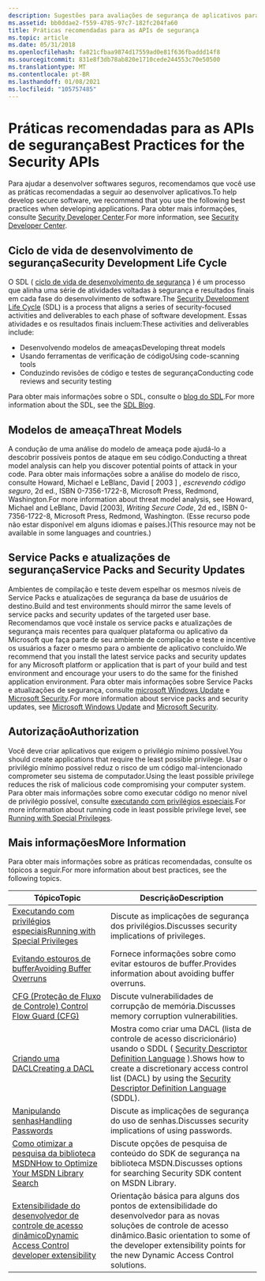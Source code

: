 ```yaml
---
description: Sugestões para avaliações de segurança de aplicativos para o desenvolvimento de aplicativos do software de segurança do Windows e o desenvolvimento de software seguro, incluindo teste de segurança do aplicativo.
ms.assetid: bb0ddae2-f559-4785-97c7-182fc204fa60
title: Práticas recomendadas para as APIs de segurança
ms.topic: article
ms.date: 05/31/2018
ms.openlocfilehash: fa821cfbaa9874d17559ad0e81f636fbaddd14f8
ms.sourcegitcommit: 831e8f3db78ab820e1710cede244553c70e50500
ms.translationtype: MT
ms.contentlocale: pt-BR
ms.lasthandoff: 01/08/2021
ms.locfileid: "105757485"
---
```

# <a name="best-practices-for-the-security-apis"></a><span data-ttu-id="62d28-103">Práticas recomendadas para as APIs de segurança</span><span class="sxs-lookup"><span data-stu-id="62d28-103">Best Practices for the Security APIs</span></span>

<span data-ttu-id="62d28-104">Para ajudar a desenvolver softwares seguros, recomendamos que você use as práticas recomendadas a seguir ao desenvolver aplicativos.</span><span class="sxs-lookup"><span data-stu-id="62d28-104">To help develop secure software, we recommend that you use the following best practices when developing applications.</span></span> <span data-ttu-id="62d28-105">Para obter mais informações, consulte [Security Developer Center](https://msdn.microsoft.com/security/default.aspx).</span><span class="sxs-lookup"><span data-stu-id="62d28-105">For more information, see [Security Developer Center](https://msdn.microsoft.com/security/default.aspx).</span></span>

## <a name="security-development-life-cycle"></a><span data-ttu-id="62d28-106">Ciclo de vida de desenvolvimento de segurança</span><span class="sxs-lookup"><span data-stu-id="62d28-106">Security Development Life Cycle</span></span>

<span data-ttu-id="62d28-107">O SDL ( [ciclo de vida de desenvolvimento de segurança](/previous-versions/ms995349(v=msdn.10)) ) é um processo que alinha uma série de atividades voltadas à segurança e resultados finais em cada fase do desenvolvimento de software.</span><span class="sxs-lookup"><span data-stu-id="62d28-107">The [Security Development Life Cycle](/previous-versions/ms995349(v=msdn.10)) (SDL) is a process that aligns a series of security-focused activities and deliverables to each phase of software development.</span></span> <span data-ttu-id="62d28-108">Essas atividades e os resultados finais incluem:</span><span class="sxs-lookup"><span data-stu-id="62d28-108">These activities and deliverables include:</span></span>

-   <span data-ttu-id="62d28-109">Desenvolvendo modelos de ameaças</span><span class="sxs-lookup"><span data-stu-id="62d28-109">Developing threat models</span></span>
-   <span data-ttu-id="62d28-110">Usando ferramentas de verificação de código</span><span class="sxs-lookup"><span data-stu-id="62d28-110">Using code-scanning tools</span></span>
-   <span data-ttu-id="62d28-111">Conduzindo revisões de código e testes de segurança</span><span class="sxs-lookup"><span data-stu-id="62d28-111">Conducting code reviews and security testing</span></span>

<span data-ttu-id="62d28-112">Para obter mais informações sobre o SDL, consulte o [blog do SDL](https://blogs.msdn.com/sdl/archive/2007/04/26/welcome-to-the-sdl-blog.aspx).</span><span class="sxs-lookup"><span data-stu-id="62d28-112">For more information about the SDL, see the [SDL Blog](https://blogs.msdn.com/sdl/archive/2007/04/26/welcome-to-the-sdl-blog.aspx).</span></span>

## <a name="threat-models"></a><span data-ttu-id="62d28-113">Modelos de ameaça</span><span class="sxs-lookup"><span data-stu-id="62d28-113">Threat Models</span></span>

<span data-ttu-id="62d28-114">A condução de uma análise do modelo de ameaça pode ajudá-lo a descobrir possíveis pontos de ataque em seu código.</span><span class="sxs-lookup"><span data-stu-id="62d28-114">Conducting a threat model analysis can help you discover potential points of attack in your code.</span></span> <span data-ttu-id="62d28-115">Para obter mais informações sobre a análise do modelo de risco, consulte Howard, Michael e LeBlanc, David \[ 2003 \] , *escrevendo código seguro*, 2d ed., ISBN 0-7356-1722-8, Microsoft Press, Redmond, Washington.</span><span class="sxs-lookup"><span data-stu-id="62d28-115">For more information about threat model analysis, see Howard, Michael and LeBlanc, David \[2003\], *Writing Secure Code*, 2d ed., ISBN 0-7356-1722-8, Microsoft Press, Redmond, Washington.</span></span> <span data-ttu-id="62d28-116">(Esse recurso pode não estar disponível em alguns idiomas e países.)</span><span class="sxs-lookup"><span data-stu-id="62d28-116">(This resource may not be available in some languages and countries.)</span></span>

## <a name="service-packs-and-security-updates"></a><span data-ttu-id="62d28-117">Service Packs e atualizações de segurança</span><span class="sxs-lookup"><span data-stu-id="62d28-117">Service Packs and Security Updates</span></span>

<span data-ttu-id="62d28-118">Ambientes de compilação e teste devem espelhar os mesmos níveis de Service Packs e atualizações de segurança da base de usuários de destino.</span><span class="sxs-lookup"><span data-stu-id="62d28-118">Build and test environments should mirror the same levels of service packs and security updates of the targeted user base.</span></span> <span data-ttu-id="62d28-119">Recomendamos que você instale os service packs e atualizações de segurança mais recentes para qualquer plataforma ou aplicativo da Microsoft que faça parte de seu ambiente de compilação e teste e incentive os usuários a fazer o mesmo para o ambiente de aplicativo concluído.</span><span class="sxs-lookup"><span data-stu-id="62d28-119">We recommend that you install the latest service packs and security updates for any Microsoft platform or application that is part of your build and test environment and encourage your users to do the same for the finished application environment.</span></span> <span data-ttu-id="62d28-120">Para obter mais informações sobre Service Packs e atualizações de segurança, consulte [microsoft Windows Update](https://www.update.microsoft.com/microsoftupdate/v6/vistadefault.aspx?ln=en-us) e [Microsoft Security](https://www.microsoft.com/security).</span><span class="sxs-lookup"><span data-stu-id="62d28-120">For more information about service packs and security updates, see [Microsoft Windows Update](https://www.update.microsoft.com/microsoftupdate/v6/vistadefault.aspx?ln=en-us) and [Microsoft Security](https://www.microsoft.com/security).</span></span>

## <a name="authorization"></a><span data-ttu-id="62d28-121">Autorização</span><span class="sxs-lookup"><span data-stu-id="62d28-121">Authorization</span></span>

<span data-ttu-id="62d28-122">Você deve criar aplicativos que exigem o privilégio mínimo possível.</span><span class="sxs-lookup"><span data-stu-id="62d28-122">You should create applications that require the least possible privilege.</span></span> <span data-ttu-id="62d28-123">Usar o privilégio mínimo possível reduz o risco de um código mal-intencionado comprometer seu sistema de computador.</span><span class="sxs-lookup"><span data-stu-id="62d28-123">Using the least possible privilege reduces the risk of malicious code compromising your computer system.</span></span> <span data-ttu-id="62d28-124">Para obter mais informações sobre como executar código no menor nível de privilégio possível, consulte [executando com privilégios especiais](running-with-special-privileges.md).</span><span class="sxs-lookup"><span data-stu-id="62d28-124">For more information about running code in least possible privilege level, see [Running with Special Privileges](running-with-special-privileges.md).</span></span>

## <a name="more-information"></a><span data-ttu-id="62d28-125">Mais informações</span><span class="sxs-lookup"><span data-stu-id="62d28-125">More Information</span></span>

<span data-ttu-id="62d28-126">Para obter mais informações sobre as práticas recomendadas, consulte os tópicos a seguir.</span><span class="sxs-lookup"><span data-stu-id="62d28-126">For more information about best practices, see the following topics.</span></span>



| <span data-ttu-id="62d28-127">Tópico</span><span class="sxs-lookup"><span data-stu-id="62d28-127">Topic</span></span>                                                                                                                        | <span data-ttu-id="62d28-128">Descrição</span><span class="sxs-lookup"><span data-stu-id="62d28-128">Description</span></span>                                                                                                                                                                                |
|------------------------------------------------------------------------------------------------------------------------------|--------------------------------------------------------------------------------------------------------------------------------------------------------------------------------------------|
| [<span data-ttu-id="62d28-129">Executando com privilégios especiais</span><span class="sxs-lookup"><span data-stu-id="62d28-129">Running with Special Privileges</span></span>](running-with-special-privileges.md)<br/>                                            | <span data-ttu-id="62d28-130">Discute as implicações de segurança dos privilégios.</span><span class="sxs-lookup"><span data-stu-id="62d28-130">Discusses security implications of privileges.</span></span><br/>                                                                                                                                  |
| [<span data-ttu-id="62d28-131">Evitando estouros de buffer</span><span class="sxs-lookup"><span data-stu-id="62d28-131">Avoiding Buffer Overruns</span></span>](avoiding-buffer-overruns.md)<br/>                                                          | <span data-ttu-id="62d28-132">Fornece informações sobre como evitar estouros de buffer.</span><span class="sxs-lookup"><span data-stu-id="62d28-132">Provides information about avoiding buffer overruns.</span></span><br/>                                                                                                                            |
| [<span data-ttu-id="62d28-133">CFG (Proteção de Fluxo de Controle) </span><span class="sxs-lookup"><span data-stu-id="62d28-133">Control Flow Guard (CFG)</span></span>](control-flow-guard.md)<br/>                                                                | <span data-ttu-id="62d28-134">Discute vulnerabilidades de corrupção de memória.</span><span class="sxs-lookup"><span data-stu-id="62d28-134">Discusses memory corruption vulnerabilities.</span></span><br/>                                                                                                                                    |
| [<span data-ttu-id="62d28-135">Criando uma DACL</span><span class="sxs-lookup"><span data-stu-id="62d28-135">Creating a DACL</span></span>](creating-a-dacl.md)<br/>                                                                            | <span data-ttu-id="62d28-136">Mostra como criar uma DACL (lista de controle de acesso discricionário) usando o SDDL ( [Security Descriptor Definition Language](/windows/desktop/SecAuthZ/security-descriptor-definition-language) ).</span><span class="sxs-lookup"><span data-stu-id="62d28-136">Shows how to create a discretionary access control list (DACL) by using the [Security Descriptor Definition Language](/windows/desktop/SecAuthZ/security-descriptor-definition-language) (SDDL).</span></span><br/> |
| [<span data-ttu-id="62d28-137">Manipulando senhas</span><span class="sxs-lookup"><span data-stu-id="62d28-137">Handling Passwords</span></span>](handling-passwords.md)<br/>                                                                      | <span data-ttu-id="62d28-138">Discute as implicações de segurança do uso de senhas.</span><span class="sxs-lookup"><span data-stu-id="62d28-138">Discusses security implications of using passwords.</span></span><br/>                                                                                                                             |
| [<span data-ttu-id="62d28-139">Como otimizar a pesquisa da biblioteca MSDN</span><span class="sxs-lookup"><span data-stu-id="62d28-139">How to Optimize Your MSDN Library Search</span></span>](how-to-optimize-your-msdn-library-search.md)<br/>                          | <span data-ttu-id="62d28-140">Discute opções de pesquisa de conteúdo do SDK de segurança na biblioteca MSDN.</span><span class="sxs-lookup"><span data-stu-id="62d28-140">Discusses options for searching Security SDK content on MSDN Library.</span></span><br/>                                                                                                           |
| [<span data-ttu-id="62d28-141">Extensibilidade do desenvolvedor de controle de acesso dinâmico</span><span class="sxs-lookup"><span data-stu-id="62d28-141">Dynamic Access Control developer extensibility</span></span>](/previous-versions/windows/desktop/dacx/dynamic-access-control-developer-extensibility-roadmap)<br/> | <span data-ttu-id="62d28-142">Orientação básica para alguns dos pontos de extensibilidade do desenvolvedor para as novas soluções de controle de acesso dinâmico.</span><span class="sxs-lookup"><span data-stu-id="62d28-142">Basic orientation to some of the developer extensibility points for the new Dynamic Access Control solutions.</span></span><br/>                                                                   |



 

 

